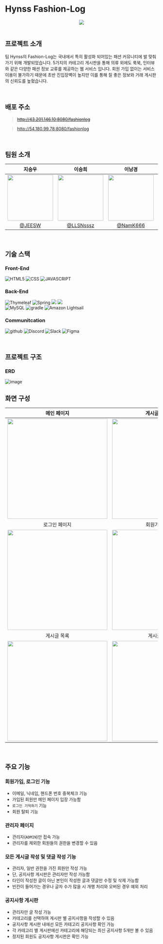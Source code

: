 # Hynss Fashion-Log
<div align="center">
  <img src = "https://github.com/user-attachments/assets/bc9d675c-1535-444a-850f-74e564057e82">                
</div>
</br>

## 프로젝트 소개
<p>
  팀 Hynss의 Fashion-Log는 국내에서 특히 활성화 되어있는 패션 커뮤니티에 발 맞춰가기 위해 개발되었습니다.
  5가지의 카테고리 게시판을 통해 의류 외에도 룩북, 인터뷰와 같은 다양한 패션 정보 교류를 제공하는 웹 서비스 입니다.
  회원 가입 없이는 서비스 이용이 불가하기 때문에 초반 진입장벽이 높지만 이를 통해 질 좋은 정보와 거래 게시판의 신뢰도를 높혔습니다.
</p>
</br>

## 배포 주소
> ~~http://43.201.146.10:8080/fashionlog~~

> http://54.180.99.78:8080/fashionlog
</br>

## 팀원 소개
|지승우|이승희|이남경|허영윤|
|:-:|:-:|:-:|:-:|
|<img src="https://avatars.githubusercontent.com/u/41260600?v=4" width="150" height="150"/>|<img src="https://avatars.githubusercontent.com/u/2533026?v=4" width="150" height="150"/>|<img src="https://avatars.githubusercontent.com/u/168792873?v=4" width="150" height="150"/>|<img src="https://avatars.githubusercontent.com/u/77563168?v=4" width="150" height="150"/>|
|[@JEESW](https://github.com/JEESW)|[@LLSNsssz](https://github.com/LLSNsssz)|[@NamK666](https://github.com/NamK666)|[@cloudisme99](https://github.com/cloudisme99)|
</br>

## 기술 스택
### Front-End
<img alt="HTML5" src="https://img.shields.io/badge/html5-E34F26?style=for-the-badge&logo=html5&logoColor=white"> <img alt="CSS" src="https://img.shields.io/badge/css-1572B6?style=for-the-badge&logo=css3&logoColor=white"> <img alt="JAVASCRIPT" src="https://img.shields.io/badge/javascript-F7DF1E?style=for-the-badge&logo=javascript&logoColor=black"> 
<br>

### Back-End
<img alt="Thymeleaf" src="https://img.shields.io/badge/Thymeleaf-005F0F?style=for-the-badge&logo=Thymeleaf&logoColor=white"> <img alt="Spring" src="https://img.shields.io/badge/Spring-6DB33F.svg?style=for-the-badge&logo=Spring&logoColor=white"/> <img src="https://img.shields.io/badge/spring boot-6DB33F?style=for-the-badge&logo=spring boot&logoColor=white"> <img src="https://img.shields.io/badge/spring Security-6DB33F?style=for-the-badge&logo=spring Security&logoColor=white"> <br> 
<img alt="MySQL" src ="https://img.shields.io/badge/MySQL-003545.svg?&style=for-the-badge&logo=MySQL&logoColor=white"/> <img alt="gradle" src="https://img.shields.io/badge/gradle-02303A?style=for-the-badge&logo=gradle&logoColor=white">
<img alt="Amazon Lightsail" src ="https://img.shields.io/badge/Amazon Lightsail-FF9900.svg?&style=for-the-badge&logo=Amazon Lightsail&logoColor=white"/>

### Communitcation
<img alt="github" src="https://img.shields.io/badge/github-181717?style=for-the-badge&logo=github&logoColor=white"> <img alt="Discord" src="https://img.shields.io/badge/Discord-5865F2?style=for-the-badge&logo=Discord&logoColor=white"> <img alt="Slack" src="https://img.shields.io/badge/Slack-4A154B?style=for-the-badge&logo=Slack&logoColor=white"> <img alt="Figma" src="https://img.shields.io/badge/Figma-F24E1E?style=for-the-badge&logo=Figma&logoColor=white">

</br>


## 프로젝트 구조
### ERD
![image](https://github.com/user-attachments/assets/c7e5afe2-ce69-47ed-b884-c14c98c4238e)
</br>


## 화면 구성
| 메인 페이지  |  게시글/댓글작성   |
| :-------------------------------------------: | :------------: |
|  <img width="329" src="https://github.com/user-attachments/assets/2175d659-7485-49d5-b3a4-4aedf078acf7"/> |  <img width="329" src="https://github.com/user-attachments/assets/f83deb73-ac92-4525-959b-cb688f3818fd"/>|  
| 로그인 페이지   |  회원가입 페이지   |  
| <img width="329" src="https://github.com/user-attachments/assets/1bebba91-250f-4998-8386-da8fcf50e64f"/>   |  <img width="329" src="https://github.com/user-attachments/assets/b9071f53-1196-43d1-8afc-8044b6b30f9d"/>     |
| 게시글 목록   |  게시글 디테일   |  
| <img width="329" src="https://github.com/user-attachments/assets/810d9a4d-a417-41ab-8190-88d1057ccaf8"/>   |  <img width="329" src="https://github.com/user-attachments/assets/c56389c2-d3a0-41b4-bf42-de9ce93eba89"/>     |
</br>


## 주요 기능
### 회원가입, 로그인 기능
- 이메일, 닉네임, 핸드폰 번호 중복체크 기능
- 가입된 회원만 메인 페이지 입장 가능함
- `로그인 기억하기` 기능
- 회원 탈퇴 기능

### 관리자 페이지
- 관리자(`ADMIN`)만 접속 가능
- 관리자를 제외한 회원들의 권한을 변경할 수 있음

### 모든 게시글 작성 및 댓글 작성 기능
- 관리자, 일반 권한을 가진 회원만 작성 가능
- 단, 공지사항 게시판은 관리자만 작성 가능함
- 타인이 작성한 글이 아닌 본인이 작성한 글과 댓글만 수정 및 삭제 가능함
- 빈칸이 들어가는 경우나 글자 수가 많을 시 개행 처리와 오버된 경우 예외 처리
  
### 공지사항 게시판
- 관리자만 글 작성 가능
- 카테고리를 선택하여 게시판 별 공지사항을 작성할 수 있음
- 공지사항 게시판 내에선 모든 카테고리 공지사항 확인 가능
- 각 카테고리 별 게시판에선 카테고리에 해당되는 최신 공지사항 5개만 볼 수 있음
- 정지된 회원도 공지사항 게시판은 확인 가능


